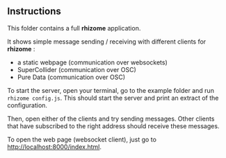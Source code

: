 Instructions
--------------

This folder contains a full **rhizome** application.

It shows simple message sending / receiving with different clients for **rhizome** :

- a static webpage (communication over websockets)
- SuperCollider (communication over OSC)
- Pure Data (communication over OSC)

To start the server, open your terminal, go to the example folder and run `rhizome config.js`. This should start the server and print an extract of the configuration.

Then, open either of the clients and try sending messages. Other clients that have subscribed to the right address should receive these messages.

To open the web page (websocket client), just go to [http://localhost:8000/index.html](http://localhost:8000/index.html).